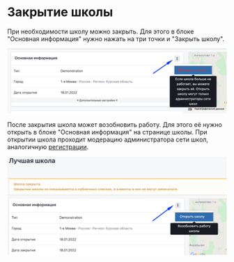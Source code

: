 # Закрытие школы

При необходимости школу можно закрыть. Для  этого в блоке "Основная информация" нужно нажать на три точки и "Закрыть школу". &#x20;

![](<../../.gitbook/assets/image (23) (1).png>)

После закрытия школа может возобновить работу.  Для этого её нужно открыть в блоке "Основная информация" на странице школы. При открытии школа  проходит модерацию администратора сети школ, аналогичную [регистрации](registraciya-shkoly.md).

![](<../../.gitbook/assets/image (19) (1).png>)
